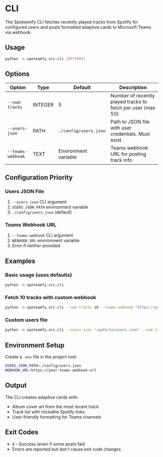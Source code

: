# CLI

The Spoteamfy CLI fetches recently played tracks from Spotify for configured users and posts formatted adaptive cards to Microsoft Teams via webhook.

## Usage

```bash
python -m spoteamfy.src.cli [OPTIONS]
```

## Options

| Option | Type | Default | Description |
|--------|------|---------|-------------|
| `--num-tracks` | INTEGER | 5 | Number of recently played tracks to fetch per user (max 50) |
| `--users-json` | PATH | `./config/users.json` | Path to JSON file with user credentials. Must exist. |
| `--teams-webhook` | TEXT | Environment variable | Teams webhook URL for posting track info |

## Configuration Priority

### Users JSON File
1. `--users-json` CLI argument
2. `USERS_JSON_PATH` environment variable
3. `./config/users.json` (default)

### Teams Webhook URL
1. `--teams-webhook` CLI argument
2. `WEBHOOK_URL` environment variable
3. Error if neither provided

## Examples

### Basic usage (uses defaults)
```bash
python -m spoteamfy.src.cli
```

### Fetch 10 tracks with custom webhook
```bash
python -m spoteamfy.src.cli --num-tracks 10 --teams-webhook "https://your-webhook-url"
```

### Custom users file
```bash
python -m spoteamfy.src.cli --users-json "/path/to/users.json" --num-tracks 3
```

## Environment Setup

Create a `.env` file in the project root:
```bash
USERS_JSON_PATH=./config/users.json
WEBHOOK_URL=https://your-teams-webhook-url
```

## Output

The CLI creates adaptive cards with:
- Album cover art from the most recent track
- Track list with clickable Spotify links
- User-friendly formatting for Teams channels

## Exit Codes

- `0` - Success (even if some posts fail)
- Errors are reported but don't cause exit code changes
